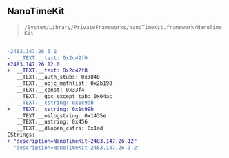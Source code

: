 ## NanoTimeKit

> `/System/Library/PrivateFrameworks/NanoTimeKit.framework/NanoTimeKit`

```diff

-2483.147.26.3.2
-  __TEXT.__text: 0x2c42f0
+2483.147.26.12.0
+  __TEXT.__text: 0x2c42f8
   __TEXT.__auth_stubs: 0x3840
   __TEXT.__objc_methlist: 0x2b190
   __TEXT.__const: 0x33f4
   __TEXT.__gcc_except_tab: 0x64ac
-  __TEXT.__cstring: 0x1c9ab
+  __TEXT.__cstring: 0x1c99b
   __TEXT.__oslogstring: 0x1435e
   __TEXT.__ustring: 0x456
   __TEXT.__dlopen_cstrs: 0x1ad
CStrings:
+ "description=NanoTimeKit-2483.147.26.12"
- "description=NanoTimeKit-2483.147.26.3.2"

```
